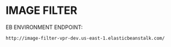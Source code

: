 # IMAGE FILTER

EB ENVIRONMENT ENDPOINT:

```
http://image-filter-vpr-dev.us-east-1.elasticbeanstalk.com/
```
